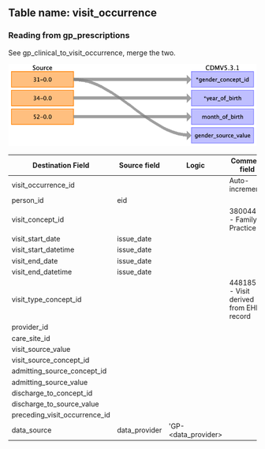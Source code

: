 ## Table name: visit_occurrence

### Reading from gp_prescriptions

See gp_clinical_to_visit_occurrence, merge the two.

![](md_files/image6.png)

| Destination Field | Source field | Logic | Comment field |
| --- | --- | --- | --- |
| visit_occurrence_id |  |  | Auto-increment |
| person_id | eid |  |  |
| visit_concept_id |  |  | 38004453 - Family Practice |
| visit_start_date | issue_date |  |  |
| visit_start_datetime | issue_date |  |  |
| visit_end_date | issue_date |  |  |
| visit_end_datetime | issue_date |  |  |
| visit_type_concept_id |  |  | 44818518 - Visit derived from EHR record |
| provider_id |  |  |  |
| care_site_id |  |  |  |
| visit_source_value |  |  |  |
| visit_source_concept_id |  |  |  |
| admitting_source_concept_id |  |  |  |
| admitting_source_value |  |  |  |
| discharge_to_concept_id |  |  |  |
| discharge_to_source_value |  |  |  |
| preceding_visit_occurrence_id |  |  |  |
| data_source | data_provider | 'GP-<data_provider> |  |